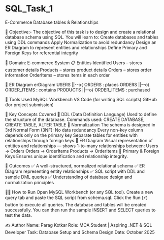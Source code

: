 # SQL_Task_1
E-Commerce Database tables &amp; Relationships

🎯 Objective:-
The objective of this task is to design and create a relational database schema using SQL.
You will learn to:
Create databases and tables using DDL commands
Apply Normalization to avoid redundancy
Design an ER Diagram to represent entities and relationships
Define Primary and Foreign Keys for referential integrity

🏢 Domain: E-commerce System
📋 Entities Identified
Users – stores customer details
Products – stores product details
Orders – stores order information
OrderItems – stores items in each order

🧩 ER Diagram
erDiagram
    USERS ||--o{ ORDERS : places
    ORDERS ||--o{ ORDER_ITEMS : contains
    PRODUCTS ||--o{ ORDER_ITEMS : purchased

🧰 Tools Used
MySQL Workbench 
VS Code (for writing SQL scripts)
GitHub (for project submission)

🧠 Key Concepts Covered
🔹 DDL (Data Definition Language)
Used to define the structure of the database.
Commands used: CREATE DATABASE, CREATE TABLE, ALTER TABLE
🔹 Normalization
The schema is designed in 3rd Normal Form (3NF):
No data redundancy
Every non-key column depends only on the primary key
Separate tables for entities with relationships through foreign keys
🔹 ER Diagram
Visual representation of entities and relationships — shows 1-to-many relationships between:
Users → Orders
Orders → OrderItems
Products → OrderItems
🔹 Primary & Foreign Keys
Ensures unique identification and relationship integrity.

🧾 Outcomes
✅ A well-structured, normalized relational schema
✅ ER Diagram representing entity relationships
✅ SQL script with DDL and sample DML queries
✅ Understanding of database design and normalization principles

🏃‍♂️ How to Run
Open MySQL Workbench (or any SQL tool).
Create a new query tab and paste the SQL script from schema.sql.
Click the Run (⚡) button to execute all queries.
The database and tables will be created successfully.
You can then run the sample INSERT and SELECT queries to test the data.

✍️ Author
Name: Parag Kotkar
Role: MCA Student | Aspiring .NET & SQL Developer
Task: Database Setup and Schema Design
Date: October 2025
